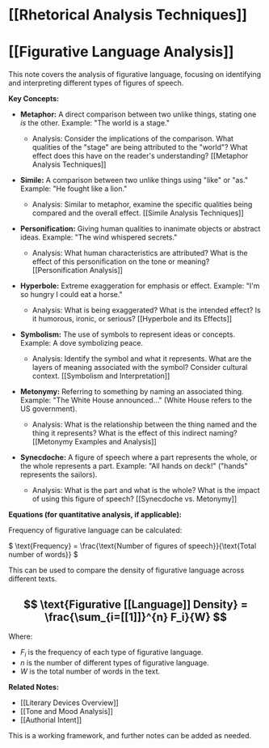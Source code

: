 # [[Rhetorical Analysis Techniques]]
# [[Figurative Language Analysis]]

This note covers the analysis of figurative language, focusing on identifying and interpreting different types of figures of speech.  

**Key Concepts:**

* **Metaphor:** A direct comparison between two unlike things, stating one *is* the other.  Example:  "The world is a stage."
    * Analysis: Consider the implications of the comparison. What qualities of the "stage" are being attributed to the "world"?  What effect does this have on the reader's understanding? [[Metaphor Analysis Techniques]]

* **Simile:** A comparison between two unlike things using "like" or "as." Example: "He fought like a lion."
    * Analysis: Similar to metaphor, examine the specific qualities being compared and the overall effect. [[Simile Analysis Techniques]]

* **Personification:** Giving human qualities to inanimate objects or abstract ideas. Example: "The wind whispered secrets."
    * Analysis: What human characteristics are attributed? What is the effect of this personification on the tone or meaning? [[Personification Analysis]]

* **Hyperbole:** Extreme exaggeration for emphasis or effect. Example: "I'm so hungry I could eat a horse."
    * Analysis: What is being exaggerated? What is the intended effect? Is it humorous, ironic, or serious? [[Hyperbole and its Effects]]


* **Symbolism:** The use of symbols to represent ideas or concepts.  Example: A dove symbolizing peace.
    * Analysis: Identify the symbol and what it represents. What are the layers of meaning associated with the symbol?  Consider cultural context. [[Symbolism and Interpretation]]

* **Metonymy:**  Referring to something by naming an associated thing.  Example: "The White House announced..." (White House refers to the US government).
    * Analysis: What is the relationship between the thing named and the thing it represents? What is the effect of this indirect naming? [[Metonymy Examples and Analysis]]

* **Synecdoche:** A figure of speech where a part represents the whole, or the whole represents a part. Example: "All hands on deck!" ("hands" represents the sailors).
    * Analysis: What is the part and what is the whole? What is the impact of using this figure of speech?  [[Synecdoche vs. Metonymy]]


**Equations (for quantitative analysis, if applicable):**

Frequency of figurative language can be calculated:

$ \text{Frequency} = \frac{\text{Number of figures of speech}}{\text{Total number of words}} $

This can be used to compare the density of figurative language across different texts.


## $$ \text{Figurative [[Language]] Density} = \frac{\sum_{i=[[1]]}^{n} F_i}{W} $$

Where:

* $F_i$ is the frequency of each type of figurative language.
* $n$ is the number of different types of figurative language.
* $W$ is the total number of words in the text.


**Related Notes:**

* [[Literary Devices Overview]]
* [[Tone and Mood Analysis]]
* [[Authorial Intent]]


This is a working framework, and further notes can be added as needed.
